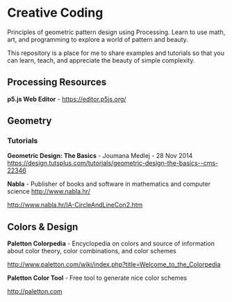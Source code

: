 # Creative Coding
Principles of geometric pattern design using Processing. Learn to use math, art, and programming to explore a world of pattern and beauty.

This repository is a place for me to share examples and tutorials so that you can learn, teach, and appreciate the beauty of simple complexity.

## Processing Resources
**p5.js Web Editor** - https://editor.p5js.org/

## Geometry

### Tutorials
**Geometric Design: The Basics** - Joumana Medlej - 28 Nov 2014
https://design.tutsplus.com/tutorials/geometric-design-the-basics--cms-22346

**Nabla** - Publisher of books and software in mathematics and computer science
http://www.nabla.hr/

http://www.nabla.hr/IA-CircleAndLineCon2.htm

## Colors & Design
**Paletton Colorpedia** - Encyclopedia on colors and source of information about color theory, color combinations, and color schemes

http://www.paletton.com/wiki/index.php?title=Welcome_to_the_Colorpedia

**Paletton Color Tool** - Free tool to generate nice color schemes

http://paletton.com

